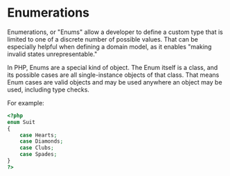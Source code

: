 # Enumerations

Enumerations, or "Enums" allow a developer to define a custom type that is limited to one of a discrete number of possible values. That can be especially helpful when defining a domain model, as it enables "making invalid states unrepresentable."

In PHP, Enums are a special kind of object. The Enum itself is a class, and its possible cases are all single-instance objects of that class. That means Enum cases are valid objects and may be used anywhere an object may be used, including type checks.


For example:

```php
<?php
enum Suit
{
    case Hearts;
    case Diamonds;
    case Clubs;
    case Spades;
}
?>
```
